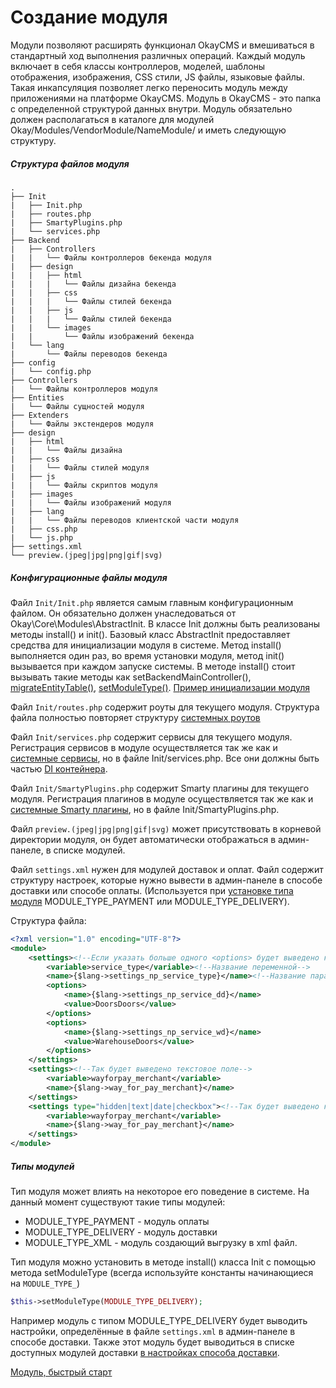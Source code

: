 # Создание модуля

Модули позволяют расширять функционал OkayCMS и вмешиваться в стандартный ход выполнения различных операций.
Каждый модуль включает в себя классы контроллеров, моделей, шаблоны отображения, изображения, CSS стили,
JS файлы, языковые файлы.
Такая инкапсуляция позволяет легко переносить модуль между приложениями на платформе OkayCMS.
Модуль в OkayCMS - это папка с определенной структурой данных внутри. 
Модуль обязательно должен располагаться в каталоге для модулей Okay/Modules/VendorModule/NameModule/
и иметь следующую структуру.

##### Структура файлов модуля

    .
    ├── Init
    |   ├── Init.php
    |   ├── routes.php
    |   ├── SmartyPlugins.php
    |   └── services.php
    ├── Backend
    |   ├── Controllers
    |   |   └── Файлы контроллеров бекенда модуля
    |   ├── design
    |   |   ├── html
    |   |   |   └── Файлы дизайна бекенда
    |   |   ├── css
    |   |   |   └── Файлы стилей бекенда
    |   |   ├── js
    |   |   |   └── Файлы стилей бекенда
    |   |   └── images
    |   |       └── Файлы изображений бекенда
    |   └── lang
    |       └── Файлы переводов бекенда
    ├── config
    |   └── config.php
    ├── Controllers
    |   └── Файлы контроллеров модуля
    ├── Entities
    |   └── Файлы сущностей модуля
    ├── Extenders
    |   └── Файлы экстендеров модуля
    ├── design
    |   ├── html
    |   |   └── Файлы дизайна
    |   ├── css
    |   |   └── Файлы стилей модуля
    |   ├── js
    |   |   └── Файлы скриптов модуля
    |   ├── images
    |   |   └── Файлы изображений модуля
    |   ├── lang
    |   |   └── Файлы переводов клиентской части модуля
    |   ├── css.php
    |   └── js.php
    ├── settings.xml
    └── preview.(jpeg|jpg|png|gif|svg)

##### Конфигурационные файлы модуля

Файл `Init/Init.php` является самым главным конфигурационным файлом. Он обязательно должен унаследоваться от 
Okay\Core\Modules\AbstractInit.
В классе Init должны быть реализованы методы install() и init(). Базовый класс AbstractInit предоставляет средства
для инициализации модуля в системе. Метод install() выполняется один раз, во время установки модуля, метод init() 
вызывается при каждом запуске системы.
В методе install() стоит вызывать такие методы как setBackendMainController(), 
[migrateEntityTable()](./table_migrate.md), [setModuleType()](#typesOfModules).
[Пример инициализации модуля](./quick_start.md#InitInitphp)

Файл `Init/routes.php` содержит роуты для текущего модуля. Структура файла полностью повторяет структуру 
[системных роутов](./../routes.md)

Файл `Init/services.php` содержит сервисы для текущего модуля.
Регистрация сервисов в модуле осуществляется так же как и [системные сервисы](./../core.md#serviceRegister),
но в файле Init/services.php.
Все они должны быть частью [DI контейнера](./../di_container.md "Dependency injection container").

Файл `Init/SmartyPlugins.php` содержит Smarty плагины для текущего модуля.
Регистрация плагинов в модуле осуществляется так же как и [системные Smarty плагины](./../smarty_plugins.md),
но в файле Init/SmartyPlugins.php.

Файл `preview.(jpeg|jpg|png|gif|svg)` может присутствовать в корневой директории модуля, он будет автоматически
отображаться в админ-панеле, в списке модулей.

Файл `settings.xml` нужен для модулей доставок и оплат. Файл содержит структуру настроек, которые нужно вывести
в админ-панеле в способе доставки или способе оплаты. (Используется при [установке типа модуля](#typesOfModules)
MODULE_TYPE_PAYMENT или MODULE_TYPE_DELIVERY).

Структура файла:
```xml
<?xml version="1.0" encoding="UTF-8"?>
<module>
	<settings><!--Если указать больше одного <options> будет выведено как HTML select (выпадающий список)-->
		<variable>service_type</variable><!--Название переменной-->
		<name>{$lang->settings_np_service_type}</name><!--Название параметра (поддерживается из переводов)-->
		<options>
			<name>{$lang->settings_np_service_dd}</name>
			<value>DoorsDoors</value>
		</options>
		<options>
			<name>{$lang->settings_np_service_wd}</name>
			<value>WarehouseDoors</value>
		</options>
	</settings>
    <settings><!--Так будет выведено текстовое поле-->
        <variable>wayforpay_merchant</variable>
        <name>{$lang->way_for_pay_merchant}</name>
    </settings>
    <settings type="hidden|text|date|checkbox"><!--Так будет выведено как инпут указанного типа-->
        <variable>wayforpay_merchant</variable>
        <name>{$lang->way_for_pay_merchant}</name>
    </settings>
</module>
```

##### Типы модулей <a name="typesOfModules"></a>

Тип модуля может влиять на некоторое его поведение в системе. На данный момент существуют такие типы модулей:
* MODULE_TYPE_PAYMENT - модуль оплаты
* MODULE_TYPE_DELIVERY - модуль доставки
* MODULE_TYPE_XML - модуль создающий выгрузку в xml файл.

Тип модуля можно установить в методе install() класса Init с помощью метода setModuleType (всегда используйте константы начинающиеся
на `MODULE_TYPE_`)
```php
$this->setModuleType(MODULE_TYPE_DELIVERY);
```
Например модуль с типом MODULE_TYPE_DELIVERY будет выводить настройки, определённые в файле `settings.xml` 
в админ-панеле в способе доставки. Также этот модуль будет выводиться в списке доступных модулей доставки 
[в настройках способа доставки](https://demookay.com/backend/index.php?controller=DeliveryAdmin).

[Модуль, быстрый старт](./quick_start.md)
